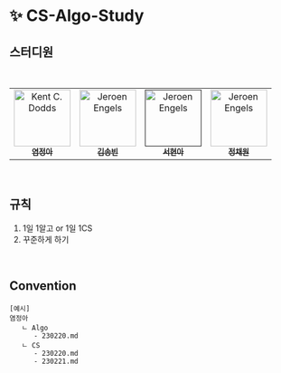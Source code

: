 # ✨ CS-Algo-Study

## 스터디원

<table>
  <tbody>
    <tr>
      <td align="center">
        <a href="https://github.com/yeomss">
            <img src="https://avatars.githubusercontent.com/u/50233862?v=4" width="100px;" alt="Kent C. Dodds"/>
            <br />
            <sub><b>염정아</b></sub>
        </a>
        </td>
        <br />
        <td align="center">
        <a href="https://github.com/hyeonaseome">
            <img src="" width="100px;" alt="Jeroen Engels"/>
            <br />
            <sub><b>김송빈</b></sub>
        </a>
        <br />
        </td>
        <td align="center">
        <a href="">
            <img src="https://avatars.githubusercontent.com/u/109887404?v=4" width="100px;" alt="Jeroen Engels"/>
            <br />
            <sub><b>서현아</b></sub>
        </a>
        <br />
        </td>
        <td align="center">
        <a href="https://github.com/noonmap">
            <img src="https://avatars.githubusercontent.com/u/36250213?v=4" width="100px;" alt="Jeroen Engels"/>
            <br />
            <sub><b>정채원</b></sub>
        </a>
        <br />
        </td>
    </tr>
    </tbody>
</table>

<br/>

## 규칙

1. 1일 1알고 or 1일 1CS
2. 꾸준하게 하기

<br/>

## Convention

```
[예시]
염정아
   ㄴ Algo
      - 230220.md
   ㄴ CS
      - 230220.md
      - 230221.md
```
